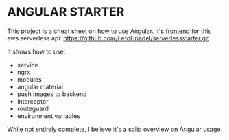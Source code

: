 # ANGULAR STARTER

This project is a cheat sheet on how to use Angular. 
It's frontend for this aws serverless api: https://github.com/FeroHriadel/serverlessstarter.git

It shows how to use:
- service
- ngrx
- modules
- angular material
- push images to backend
- interceptor
- routeguard
- environment variables

While not entirely complete, I believe it's a solid overview on Angular usage.
